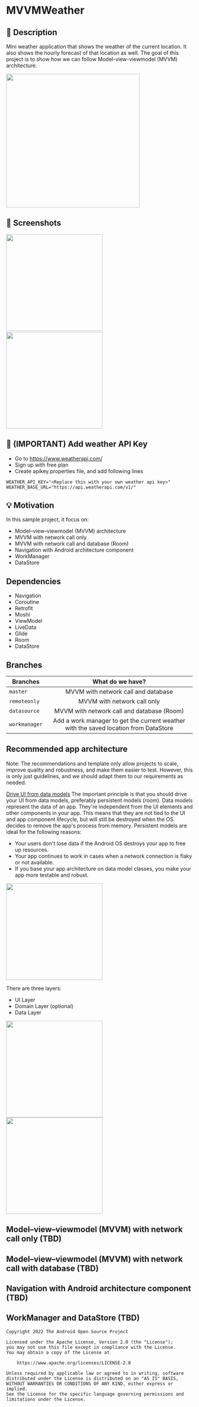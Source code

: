 # MVVMWeather

## :scroll: Description
Mini weather application that shows the weather of the current location. It also shows the hourly forecast of that location as well.
The goal of this project is to show how we can follow Model-view-viewmodel (MVVM) architecture.

<img src="/results/android_architect_image.png" width="360">

## :camera_flash: Screenshots
<img src="/results/current_weather_screen.png" width="260">&emsp;<img src="/results/hourly_forecast_screen.png" width="260">

## :scroll: (IMPORTANT) Add weather API Key

- Go to https://www.weatherapi.com/
- Sign up with free plan
- Create apikey.properties file, and add following lines

```
WEATHER_API_KEY="<Replace this with your own weather api key>"
WEATHER_BASE_URL="https://api.weatherapi.com/v1/"
```

## :bulb: Motivation
In this sample project, it focus on:
- Model–view–viewmodel (MVVM) architecture
- MVVM with network call only
- MVVM with network call and database (Room)
- Navigation with Android architecture component
- WorkManager
- DataStore

## Dependencies
- Navigation
- Coroutine
- Retrofit
- Moshi
- ViewModel
- LiveData
- Glide
- Room
- DataStore

## Branches

| Branches      | What do we have?                                                                      |
| ------------- |:-------------------------------------------------------------------------------------:|
| `master`      | MVVM with network call and database                                                   |
| `remoteonly`  | MVVM with network call only                                                           |
| `datasource`  | MVVM with network call and database (Room)                                            |
| `workmanager` | Add a work manager to get the current weather with the saved location from DataStore  |

## Recommended app architecture

Note: The recommendations and template only allow projects to scale, improve quality and robustness, and make them easier to test.
However, this is only just guidelines, and we should adapt them to our requirements as needed.

[Drive UI from data models](https://developer.android.com/topic/architecture)
The important principle is that you should drive your UI from data models, preferably persistent models (room).
Data models represent the data of an app. They're independent from the UI elements and other components in your app.
This means that they are not tied to the UI and app component lifecycle, but will still be destroyed when the OS decides to remove the app's process from memory.
Persistent models are ideal for the following reasons:
- Your users don't lose data if the Android OS destroys your app to free up resources.
- Your app continues to work in cases when a network connection is flaky or not available.
- If you base your app architecture on data model classes, you make your app more testable and robust.

<img src="/results/architecture.png" width="260">

There are three layers:
- UI Layer
- Domain Layer (optional)
- Data Layer

<img src="/results/ui_layer.png" width="260">

<img src="/results/data_layer.png" width="260">

## Model–view–viewmodel (MVVM) with network call only (TBD)

## Model–view–viewmodel (MVVM) with network call with database (TBD)

## Navigation with Android architecture component (TBD)

## WorkManager and DataStore (TBD)

```
Copyright 2022 The Android Open Source Project

Licensed under the Apache License, Version 2.0 (the "License");
you may not use this file except in compliance with the License.
You may obtain a copy of the License at

    https://www.apache.org/licenses/LICENSE-2.0

Unless required by applicable law or agreed to in writing, software
distributed under the License is distributed on an "AS IS" BASIS,
WITHOUT WARRANTIES OR CONDITIONS OF ANY KIND, either express or implied.
See the License for the specific language governing permissions and
limitations under the License.
```
